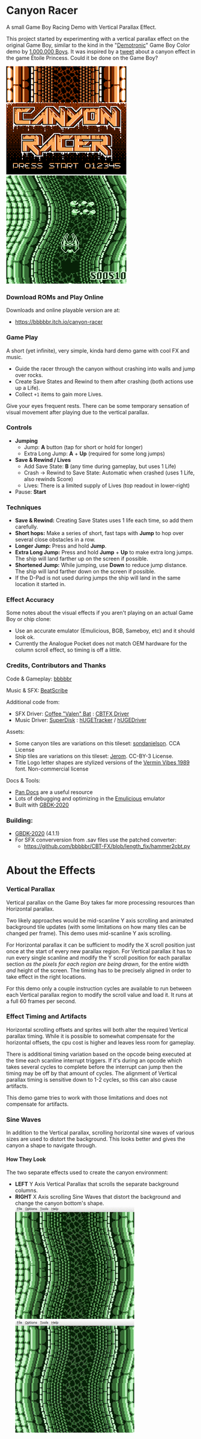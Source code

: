 
# Canyon Racer

A small Game Boy Racing Demo with Vertical Parallax Effect.

This project started by experimenting with a vertical parallax effect on the original Game Boy, similar to the kind in the "[Demotronic](https://demozoo.org/productions/20662/)" Game Boy Color demo by [1.000.000 Boys](https://demozoo.org/productions/20662/). It was inspired by a [tweet](https://twitter.com/_Kimimi/status/1493231550040793092) about a canyon effect in the game Étoile Princess. Could it be done on the Game Boy?

![Canyon Racer Intro Splash Screen](/info/canyon_racer_intro_splash.png)
![Canyon Racer Gameplay Screen](/info/canyon_racer_gameplay.png)

### Download ROMs and Play Online

Downloads and online playable version are at:
* https://bbbbbr.itch.io/canyon-racer


### Game Play
A short (yet infinite), very simple, kinda hard demo game with cool FX and music.

- Guide the racer through the canyon without crashing into walls and jump over rocks.
- Create Save States and Rewind to them after crashing (both actions use up a Life).
- Collect `+1` items to gain more Lives.

Give your eyes frequent rests. There can be some temporary sensation of visual movement after playing due to the vertical parallax.

### Controls
- **Jumping**
  - Jump: **A** button (tap for short or hold for longer)
  - Extra Long Jump: **A** + **Up** (required for some long jumps)
- **Save & Rewind / Lives**
  - Add Save State: **B** (any time during gameplay, but uses 1 Life)
  - Crash -> Rewind to Save State: Automatic when crashed (uses 1 Life, also rewinds Score)
  - Lives: There is a limited supply of Lives (top readout in lower-right)
- Pause: **Start**

### Techniques
- **Save & Rewind:** Creating Save States uses 1 life each time, so add them carefully.
- **Short hops:** Make a series of short, fast taps with **Jump** to hop over several close obstacles in a row.
- **Longer Jump:** Press and hold **Jump**.
- **Extra Long Jump:** Press and hold **Jump** + **Up** to make extra long jumps. The ship will land farther up on the screen if possible.
- **Shortened Jump:** While jumping, use **Down** to reduce jump distance. The ship will land farther down on the screen if possible.
- If the D-Pad is not used during jumps the ship will land in the same location it started in.


### Effect Accuracy
Some notes about the visual effects if you aren't playing on an actual Game Boy or chip clone:
  - Use an accurate emulator (Emulicious, BGB, Sameboy, etc) and it should look ok.
  - Currently the Analogue Pocket does not match OEM hardware for the column scroll effect, so timing is off a little.


### Credits, Contributors and Thanks
Code & Gameplay: [bbbbbr](https://twitter.com/0xbbbbbr)

Music & SFX: [BeatScribe](https://twitter.com/beatscribemusic)

Additional code from:
  - SFX Driver: [Coffee "Valen" Bat](https://twitter.com/cofebbat) : [CBTFX Driver](https://github.com/datguywitha3ds/CBT-FX)
  - Music Driver: [SuperDisk](https://github.com/SuperDisk) : [hUGETracker](https://github.com/SuperDisk/hUGETracker)  / [hUGEDriver](https://github.com/SuperDisk/)
  
Assets:
  - Some canyon tiles are variations on this tileset: [sondanielson](https://sondanielson.itch.io/gameboy-simple-rpg-tileset). CCA License
  - Ship tiles are variations on this tileset: [Jerom](https://opengameart.org/content/retro-spaceships). CC-BY-3 License.
  - Title Logo letter shapes are stylized versions of the [Vermin Vibes 1989](https://nalgames.com/fonts/vermin-vibes-1989) font. Non-commercial license

Docs & Tools:
  - [Pan Docs](https://gbdev.io/pandocs/) are a useful resource
  - Lots of debugging and optimizing in the [Emulicious](https://emulicious.net/) emulator
  - Built with [GBDK-2020](https://github.com/gbdk-2020/gbdk-2020)


### Building:
* [GBDK-2020](https://github.com/gbdk-2020/gbdk-2020) (4.1.1)
* For SFX converversion from .sav files use the patched converter:
  - https://github.com/bbbbbr/CBT-FX/blob/length_fix/hammer2cbt.py


# About the Effects

### Vertical Parallax
Vertical parallax on the Game Boy takes far more processing resources than Horizontal parallax.

Two likely approaches would be mid-scanline Y axis scrolling and animated background tile updates (with some limitations on how many tiles can be changed per frame). This demo uses mid-scanline Y axis scrolling.

For Horizontal parallax it can be sufficient to modify the X scroll position just once at the start of every new parallax region. For Vertical parallax it has to run every single scanline and modify the Y scroll position for each parallax section _as the pixels for each region are being drawn_, for the entire width _and_ height of the screen. The timing has to be precisely aligned in order to take effect in the right locations.

For this demo only a couple instruction cycles are available to run between each Vertical parallax region to modify the scroll value and load it. It runs at a full 60 frames per second.

### Effect Timing and Artifacts
Horizontal scrolling offsets and sprites will both alter the required Vertical parallax timing. While it is possible to somewhat compensate for the horizontal offsets, the cpu cost is higher and leaves less room for gameplay. 

There is additional timing variation based on the opcode being executed at the time each scanline interrupt triggers. If it's during an opcode which takes several cycles to complete before the interrupt can jump then the timing may be off by that amount of cycles. The alignment of Vertical parallax timing is sensitive down to 1-2 cycles, so this can also cause artifacts.

This demo game tries to work with those limitations and does not compensate for artifacts.

### Sine Waves
In addition to the Vertical parallax, scrolling horizontal sine waves of various sizes are used to distort the background. This looks better and gives the canyon a shape to navigate through.

#### How They Look
The two separate effects used to create the canyon environment:

* **LEFT** Y Axis Vertical Parallax that scrolls the separate background columns.
* **RIGHT** X Axis scrolling Sine Waves that distort the background and change the canyon bottom's shape.
![Canyon Racer Intro Splash Screen](/info/bg_scy_parallax_scrolling.gif)
![Canyon Racer Intro Splash Screen](/info/bg_scx_wave_scrolling.gif)

